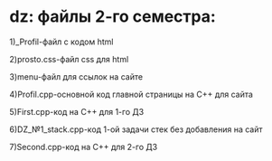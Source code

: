 # dz: файлы 2-го семестра:
1)_Profil-файл с кодом html

2)prosto.css-файл css для html

3)menu-файл для ссылок на сайте

4)Profil.cpp-основной код главной страницы на C++ для сайта

5)First.cpp-код на С++ для 1-го ДЗ

6)DZ_№1_stack.cpp-код 1-ой задачи стек без добавления на сайт

7)Second.cpp-код на С++ для 2-го ДЗ
